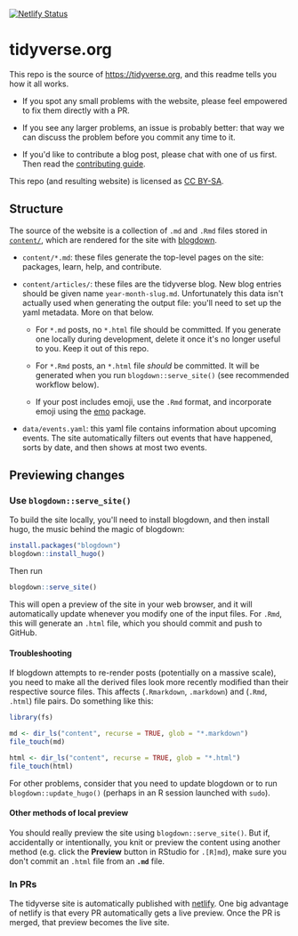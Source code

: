 [![Netlify Status](https://api.netlify.com/api/v1/badges/90b72bec-4010-40b3-bce3-2d84c3fd417f/deploy-status)](https://app.netlify.com/sites/tidyverse-org/deploys)

# tidyverse.org

This repo is the source of <https://tidyverse.org>, and this readme tells you 
how it all works. 

* If you spot any small problems with the website, please feel empowered to fix 
  them directly with a PR. 
  
* If you see any larger problems, an issue is probably better: that way we can 
  discuss the problem before you commit any time to it.

* If you'd like to contribute a blog post, please chat with one of us first.
  Then read the [contributing guide](CONTRIBUTING.md).

This repo (and resulting website) is licensed as [CC BY-SA](LICENSE.md).

## Structure

The source of the website is a collection of `.md` and `.Rmd` files stored in 
[`content/`](content/), which are rendered for the site with 
[blogdown](https://bookdown.org/yihui/blogdown). 

* `content/*.md`: these files generate the top-level pages on the site:
  packages, learn, help, and contribute. 
  
* `content/articles/`: these files are the tidyverse blog. New blog entries
  should be given name `year-month-slug.md`. Unfortunately this data isn't
  actually used when generating the output file: you'll need to set up 
  the yaml metadata. More on that below.  
    + For `*.md` posts, no `*.html` file should be committed. If you generate one locally during development, delete it once it's no longer useful to you. Keep it out of this repo.
    
    + For `*.Rmd` posts, an `*.html` file _should_ be committed. It will be generated when you run `blogdown::serve_site()` (see recommended workflow below).      
    + If your post includes emoji, use the `.Rmd` format, and incorporate emoji using the [emo](https://github.com/hadley/emo) package.  

* `data/events.yaml`: this yaml file contains information about upcoming 
  events. The site automatically filters out events that have happened,
  sorts by date, and then shows at most two events.

## Previewing changes

### Use `blogdown::serve_site()`

To build the site locally, you'll need to install blogdown, and then install 
hugo, the music behind the magic of blogdown:

```R
install.packages("blogdown")
blogdown::install_hugo()
```

Then run

```R
blogdown::serve_site()
```

This will open a preview of the site in your web browser, and it will 
automatically update whenever you modify one of the input files. For `.Rmd`, 
this will generate an `.html` file, which you should commit and push to GitHub.

#### Troubleshooting

If blogdown attempts to re-render posts (potentially on a massive scale), you need to make all the derived files look more recently modified than their respective source files. This affects (`.Rmarkdown`, `.markdown`) and (`.Rmd`, `.html`) file pairs. Do something like this:

```R
library(fs)

md <- dir_ls("content", recurse = TRUE, glob = "*.markdown")
file_touch(md)

html <- dir_ls("content", recurse = TRUE, glob = "*.html")
file_touch(html)
```

For other problems, consider that you need to update blogdown or to run `blogdown::update_hugo()` (perhaps in an R session launched with `sudo`).

#### Other methods of local preview

You should really preview the site using `blogdown::serve_site()`. But if, accidentally or intentionally, you knit or preview the content using another method (e.g. click the **Preview** button in RStudio for `.[R]md`), make sure you don't commit an `.html` file from an **`.md`** file.

### In PRs

The tidyverse site is automatically published with 
[netlify](http://netlify.com/). One big advantage of netlify is that every PR 
automatically gets a live preview. Once the PR is merged, that preview becomes 
the live site.
